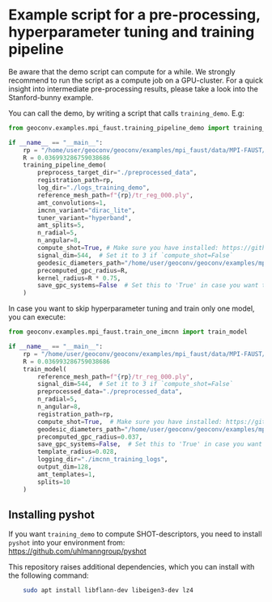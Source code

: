 # Example script for a pre-processing, hyperparameter tuning and training pipeline

Be aware that the demo script can compute for a while. We strongly recommend to run the script as a compute job
on a GPU-cluster. For a quick insight into intermediate pre-processing results, please take a look into the
Stanford-bunny example.

You can call the demo, by writing a script that calls `training_demo`. E.g:

```python
from geoconv.examples.mpi_faust.training_pipeline_demo import training_pipeline_demo

if __name__ == "__main__":
    rp = "/home/user/geoconv/geoconv/examples/mpi_faust/data/MPI-FAUST/training/registrations"
    R = 0.036993286759038686
    training_pipeline_demo(
        preprocess_target_dir="./preprocessed_data",
        registration_path=rp,
        log_dir="./logs_training_demo",
        reference_mesh_path=f"{rp}/tr_reg_000.ply",
        amt_convolutions=1,
        imcnn_variant="dirac_lite",
        tuner_variant="hyperband",
        amt_splits=5,
        n_radial=5,
        n_angular=8,
        compute_shot=True, # Make sure you have installed: https://github.com/uhlmanngroup/pyshot (do not use `pip install pyshot`!)
        signal_dim=544,  # Set it to 3 if `compute_shot=False`
        geodesic_diameters_path="/home/user/geoconv/geoconv/examples/mpi_faust/geodesic_diameters.npy",
        precomputed_gpc_radius=R,
        kernel_radius=R * 0.75,
        save_gpc_systems=False  # Set this to 'True' in case you want to inspect GPC-systems
    )
```

In case you want to skip hyperparameter tuning and train only one model, you can execute:
```python
from geoconv.examples.mpi_faust.train_one_imcnn import train_model

if __name__ == "__main__":
    rp = "/home/user/geoconv/geoconv/examples/mpi_faust/data/MPI-FAUST/training/registrations"
    R = 0.036993286759038686
    train_model(
        reference_mesh_path=f"{rp}/tr_reg_000.ply",
        signal_dim=544,  # Set it to 3 if `compute_shot=False`
        preprocessed_data="./preprocessed_data",
        n_radial=5,
        n_angular=8,
        registration_path=rp,
        compute_shot=True,  # Make sure you have installed: https://github.com/uhlmanngroup/pyshot (do not use `pip install pyshot`!)
        geodesic_diameters_path="/home/user/geoconv/geoconv/examples/mpi_faust/geodesic_diameters.npy",
        precomputed_gpc_radius=0.037,
        save_gpc_systems=False,  # Set this to 'True' in case you want to inspect GPC-systems
        template_radius=0.028,
        logging_dir="./imcnn_training_logs",
        output_dim=128,
        amt_templates=1,
        splits=10
    )
```

## Installing pyshot

If you want `training_demo` to compute SHOT-descriptors, you need to install `pyshot` into your environment from:
https://github.com/uhlmanngroup/pyshot

This repository raises additional dependencies, which you can install with the following command:
```bash
    sudo apt install libflann-dev libeigen3-dev lz4
```